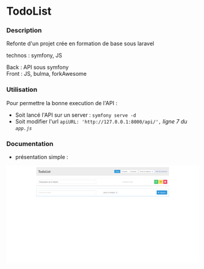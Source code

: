 # TodoList
### Description

Refonte d'un projet crée en formation de base sous laravel 

technos : symfony, JS

Back : API sous symfony  
Front : JS, bulma, forkAwesome

### Utilisation 

Pour permettre la bonne execution de l'API : 
- Soit lancé l'API sur un server : ``` symfony serve -d ```
- Soit modifier l'url  ```apiURL: 'http://127.0.0.1:8000/api/',``` *ligne 7 du ``app.js``*

### Documentation 

- présentation simple :

![index](/Documentation/presentationTodoList.png)
